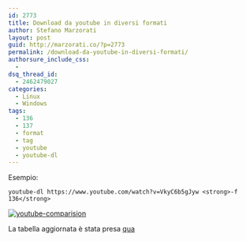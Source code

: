 ```yaml
---
id: 2773
title: Download da youtube in diversi formati
author: Stefano Marzorati
layout: post
guid: http://marzorati.co/?p=2773
permalink: /download-da-youtube-in-diversi-formati/
authorsure_include_css:
  - 
dsq_thread_id:
  - 2462479027
categories:
  - Linux
  - Windows
tags:
  - 136
  - 137
  - format
  - tag
  - youtube
  - youtube-dl
---
```

Esempio:

`youtube-dl https://www.youtube.com/watch?v=VkyC6b5gJyw <strong>-f 136</strong>`

[<img src="http://res.cloudinary.com/marzorati-co/image/upload/v1408107870/youtube-comparision_wyuuli.png" alt="youtube-comparision" class="aligncenter size-full wp-image-2774" />][1]

La tabella aggiornata è stata presa <a href="http://en.wikipedia.org/wiki/YouTube" target="_blank">qua</a>

 [1]: http://res.cloudinary.com/marzorati-co/image/upload/v1408107870/youtube-comparision_wyuuli.png